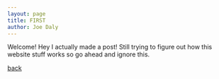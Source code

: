 ```yaml
---
layout: page
title: FIRST
author: Joe Daly
---
```


Welcome!
Hey I actually made a post! Still trying to figure out how this website stuff works so go ahead and ignore this. 

[back](./)
